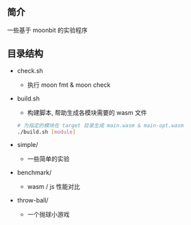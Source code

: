 ## 简介

一些基于 moonbit 的实验程序

## 目录结构

- check.sh
  - 执行 moon fmt & moon check
- build.sh

  - 构建脚本, 帮助生成各模块需要的 wasm 文件

  ```bash
  # 为指定的模块在 target 目录生成 main.wasm & main-opt.wasm
  ./build.sh [module]
  ```

- simple/
  - 一些简单的实验
- benchmark/
  - wasm / js 性能对比 
- throw-ball/
  - 一个抛球小游戏
